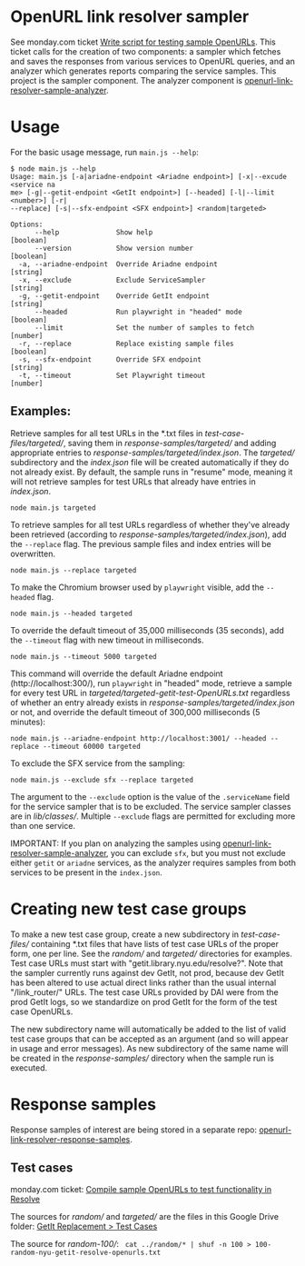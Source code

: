 # OpenURL link resolver sampler

See monday.com ticket [Write script for testing sample OpenURLs](https://nyu-lib.monday.com/boards/765008773/pulses/3386819884).
This ticket calls for the creation of two components: a sampler which fetches and saves
the responses from various services to OpenURL queries, and an analyzer which generates
reports comparing the service samples. This project is the sampler component.
The analyzer component is
[openurl\-link\-resolver\-sample\-analyzer](https://github.com/NYULibraries/openurl-link-resolver-sample-analyzer).

# Usage

For the basic usage message, run `main.js --help`:

```shell
$ node main.js --help
Usage: main.js [-a|ariadne-endpoint <Ariadne endpoint>] [-x|--excude <service na
me> [-g|--getit-endpoint <GetIt endpoint>] [--headed] [-l|--limit <number>] [-r|
--replace] [-s|--sfx-endpoint <SFX endpoint>] <random|targeted>

Options:
      --help              Show help                                    [boolean]
      --version           Show version number                          [boolean]
  -a, --ariadne-endpoint  Override Ariadne endpoint                     [string]
  -x, --exclude           Exclude ServiceSampler                        [string]
  -g, --getit-endpoint    Override GetIt endpoint                       [string]
      --headed            Run playwright in "headed" mode              [boolean]
      --limit             Set the number of samples to fetch            [number]
  -r, --replace           Replace existing sample files                [boolean]
  -s, --sfx-endpoint      Override SFX endpoint                         [string]
  -t, --timeout           Set Playwright timeout                        [number]
```

## Examples:

Retrieve samples for all test URLs in the *.txt files in _test-case-files/targeted/_,
saving them in _response-samples/targeted/_ and adding appropriate entries to
_response-samples/targeted/index.json_.  The _targeted/_ subdirectory and the _index.json_
file will be created automatically if they do not already exist.
By default, the sample runs in "resume" mode, meaning it will not retrieve samples
for test URLs that already have entries in _index.json_.

```shell
node main.js targeted
```

To retrieve samples for all test URLs regardless of whether they've already been
retrieved (according to _response-samples/targeted/index.json_), add the `--replace`
flag.  The previous sample files and index entries will be overwritten.

```shell
node main.js --replace targeted
```

To make the Chromium browser used by `playwright` visible, add the `--headed` flag.

```shell
node main.js --headed targeted
```

To override the default timeout of 35,000 milliseconds (35 seconds), add the `--timeout`
flag with new timeout in milliseconds.

```shell
node main.js --timeout 5000 targeted
```

This command will override the default Ariadne endpoint (http://localhost:300/), run `playwright`
in "headed" mode, retrieve a sample for every test URL in _targeted/targeted-getit-test-OpenURLs.txt_
regardless of whether an entry already exists in _response-samples/targeted/index.json_ or not,
and override the default timeout of 300,000 milliseconds (5 minutes):

```shell
node main.js --ariadne-endpoint http://localhost:3001/ --headed --replace --timeout 60000 targeted
```

To exclude the SFX service from the sampling:

```shell
node main.js --exclude sfx --replace targeted
```

The argument to the `--exclude` option is the value of the `.serviceName` field for the service sampler
that is to be excluded.  The service sampler classes are in _lib/classes/_.
Multiple `--exclude` flags are permitted for excluding more than one service.

IMPORTANT: If you plan on analyzing the samples using [openurl\-link\-resolver\-sample\-analyzer](https://github.com/NYULibraries/openurl-link-resolver-sample-analyzer),
you can exclude `sfx`, but you must not exclude either `getit` or `ariadne` services,
as the analyzer requires samples from both services to be present in the `index.json`.

# Creating new test case groups

To make a new test case group, create a new subdirectory in _test-case-files/_
containing *.txt files that have lists of test case URLs of the proper form, one per line.
See the _random/_ and _targeted/_ directories for examples.
Test case URLs must start with "getit.library.nyu.edu/resolve?".  Note that the sampler
currently runs against dev GetIt, not prod, because dev GetIt has been altered
to use actual direct links rather than the usual internal "/link_router/" URLs.
The test case URLs provided by DAI were from the prod GetIt logs, so we standardize
on prod GetIt for the form of the test case OpenURLs. 

The new subdirectory name will automatically be added to the list of valid test
case groups that can be accepted as an argument (and so will appear in usage and
error messages).  As new subdirectory of the same name will be created in the _response-samples/_
directory when the sample run is executed.

# Response samples

Response samples of interest are being stored in a separate repo: [openurl\-link\-resolver\-response\-samples](https://github.com/NYULibraries/openurl-link-resolver-response-samples).

## Test cases

monday.com ticket: [Compile sample OpenURLs to test functionality in Resolve](https://nyu-lib.monday.com/boards/765008773/pulses/3386767625)

The sources for _random/_ and _targeted/_ are the files in this
Google Drive folder: [GetIt Replacement > Test Cases](https://drive.google.com/drive/folders/14HRMxGBCGT7k6xLy8YgFmo7f4CvUNshR)

The source for _random-100/_: ` cat ../random/* | shuf -n 100 > 100-random-nyu-getit-resolve-openurls.txt`

